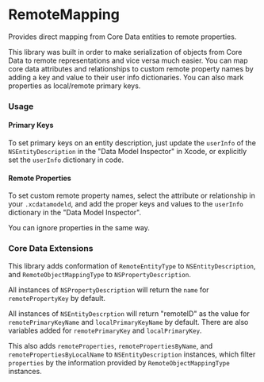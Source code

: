 # RemoteMapping
Provides direct mapping from Core Data entities to remote properties.

This library was built in order to make serialization of objects from Core Data to remote representations and vice versa much easier.
You can map core data attributes and relationships to custom remote property names by adding a key and value to their user info dictionaries.
You can also mark properties as local/remote primary keys.

### Usage
#### Primary Keys
To set primary keys on an entity description, just update the `userInfo` of the `NSEntityDescription` in the "Data Model Inspector" in Xcode, or explicitly set the `userInfo` dictionary in code.

#### Remote Properties
To set custom remote property names, select the attribute or relationship in your `.xcdatamodeld`, and add the proper keys and values to the `userInfo` dictionary in the "Data Model Inspector".

You can ignore properties in the same way.

### Core Data Extensions
This library adds conformation of `RemoteEntityType` to `NSEntityDescription`, and `RemoteObjectMappingType` to `NSPropertyDescription`. 

All instances of `NSPropertyDescription` will return the `name` for `remotePropertyKey` by default.

All instances of `NSEntityDescrption` will return "remoteID" as the value for `remotePrimaryKeyName` and `localPrimaryKeyName` by default. There are also variables added for `remotePrimaryKey` and `localPrimaryKey`.

This also adds `remoteProperties`, `remotePropertiesByName`, and `remotePropertiesByLocalName` to `NSEntityDescription` instances, which filter `properties` by the information provided by `RemoteObjectMappingType` instances.

